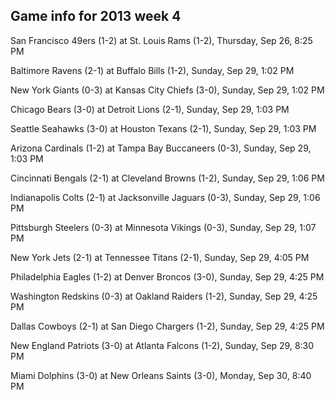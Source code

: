 ## Game info for 2013 week 4
San Francisco 49ers (1-2) at St. Louis Rams (1-2), Thursday, Sep 26, 8:25 PM



Baltimore Ravens (2-1) at Buffalo Bills (1-2), Sunday, Sep 29, 1:02 PM

New York Giants (0-3) at Kansas City Chiefs (3-0), Sunday, Sep 29, 1:02 PM

Chicago Bears (3-0) at Detroit Lions (2-1), Sunday, Sep 29, 1:03 PM

Seattle Seahawks (3-0) at Houston Texans (2-1), Sunday, Sep 29, 1:03 PM

Arizona Cardinals (1-2) at Tampa Bay Buccaneers (0-3), Sunday, Sep 29, 1:03 PM

Cincinnati Bengals (2-1) at Cleveland Browns (1-2), Sunday, Sep 29, 1:06 PM

Indianapolis Colts (2-1) at Jacksonville Jaguars (0-3), Sunday, Sep 29, 1:06 PM

Pittsburgh Steelers (0-3) at Minnesota Vikings (0-3), Sunday, Sep 29, 1:07 PM



New York Jets (2-1) at Tennessee Titans (2-1), Sunday, Sep 29, 4:05 PM

Philadelphia Eagles (1-2) at Denver Broncos (3-0), Sunday, Sep 29, 4:25 PM

Washington Redskins (0-3) at Oakland Raiders (1-2), Sunday, Sep 29, 4:25 PM

Dallas Cowboys (2-1) at San Diego Chargers (1-2), Sunday, Sep 29, 4:25 PM



New England Patriots (3-0) at Atlanta Falcons (1-2), Sunday, Sep 29, 8:30 PM



Miami Dolphins (3-0) at New Orleans Saints (3-0), Monday, Sep 30, 8:40 PM

